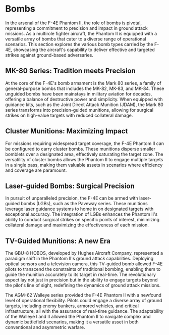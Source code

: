 # Bombs

In the arsenal of the F-4E Phantom II, the role of bombs is pivotal, representing a commitment to
precision and impact in ground attack missions. As a multirole fighter aircraft, the Phantom II is
equipped with a versatile array of bombs that cater to a diverse range of operational scenarios.
This section explores the various bomb types carried by the F-4E, showcasing the aircraft's
capability to deliver effective and targeted strikes against ground-based adversaries.

## MK-80 Series: Tradition meets Precision

At the core of the F-4E's bomb armament is the Mark 80 series, a family of general-purpose bombs
that includes the MK-82, MK-83, and MK-84. These unguided bombs have been mainstays in military
aviation for decades, offering a balance of destructive power and simplicity. When equipped with
guidance kits, such as the Joint Direct Attack Munition (JDAM), the Mark 80 series transforms into
precision-guided munitions, allowing for surgical strikes on high-value targets with reduced
collateral damage.

## Cluster Munitions: Maximizing Impact

For missions requiring widespread target coverage, the F-4E Phantom II can be configured to carry
cluster bombs. These munitions disperse smaller bomblets over a designated area, effectively
saturating the target zone. The versatility of cluster bombs allows the Phantom II to engage
multiple targets in a single pass, making them valuable assets in scenarios where efficiency and
coverage are paramount.

## Laser-guided Bombs: Surgical Precision

In pursuit of unparalleled precision, the F-4E can be armed with laser-guided bombs (LGBs), such as
the Paveway series. These munitions leverage laser guidance systems to home in on designated targets
with exceptional accuracy. The integration of LGBs enhances the Phantom II's ability to conduct
surgical strikes on specific points of interest, minimizing collateral damage and maximizing the
effectiveness of each mission.

## TV-Guided Munitions: A new Era

The GBU-8 HOBOS, developed by Hughes Aircraft Company, represented a paradigm shift in the Phantom
II's ground attack capabilities. Deploying optical sensors and a television camera, this TV-guided
bomb allowed F-4E pilots to transcend the constraints of traditional bombing, enabling them to guide
the munition accurately to its target in real-time. The revolutionary aspect lay not just in
precision but in the ability to engage targets beyond the pilot's line of sight, redefining the
dynamics of ground attack missions.

The AGM-62 Walleye series provided the F-4E Phantom II with a newfound level of operational
flexibility. Pilots could engage a diverse array of ground targets, including enemy bunkers, armored
vehicles, and critical infrastructure, all with the assurance of real-time guidance. The
adaptability of the Walleye I and II allowed the Phantom II to navigate complex and dynamic
battlefield scenarios, making it a versatile asset in both conventional and asymmetric warfare.
